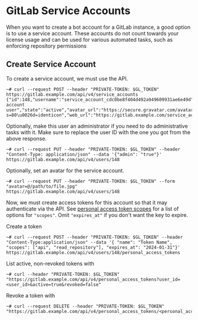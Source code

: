 # GitLab Service Accounts

When you want to create a bot account for a GitLab instance, a good option is to use a service account. These accounts do not count towards your license usage and can be used for various automated tasks, such as enforcing repository permissions

## Create Service Account

To create a service account, we must use the API.

```console
~# curl --request POST --header "PRIVATE-TOKEN: $GL_TOKEN" https://gitlab.example.com/api/v4/service_accounts
{"id":148,"username":"service_account_cdc0be8f404d492a949609931ae6e49d","name":"Service account user","state":"active","avatar_url":"https://secure.gravatar.com/avatar/f1863b95d1df8f9791aba8ef1d23a7fd?s=80\u0026d=identicon","web_url":"https://gitlab.example.com/service_account_cdc0be8f404d492a949609931ae6e49d"}
```

Optionally, make this user an administrator if you need to do administrative tasks with it. Make sure to replace the user ID with the one you got from the above response.

```console
~# curl --request PUT --header "PRIVATE-TOKEN: $GL_TOKEN" --header "Content-Type: application/json" --data '{"admin": "true"}' https://gitlab.example.com/api/v4/users/148
```

Optionally, set an avatar for the service account.

```console
~# curl --request PUT --header "PRIVATE-TOKEN: $GL_TOKEN" --form "avatar=@/path/to/file.jpg" https://gitlab.example.com/api/v4/users/148
```

Now, we must create access tokens for this account so that it may authenticate via the API. See [personal access token scopes](https://docs.gitlab.com/ee/user/profile/personal_access_tokens.html#personal-access-token-scopes) for a list of options for `"scopes"`. Omit `"expires_at"` if you don't want the key to expire.

Create a token

```console
~# curl --request POST --header "PRIVATE-TOKEN: $GL_TOKEN" --header "Content-Type:application/json" --data '{ "name": "Token Name", "scopes": ["api", "read_repository"], "expires_at": "2024-01-31"}' https://gitlab.example.com/api/v4/users/148/personal_access_tokens
```

List active, non-revoked tokens with

```console
~# curl --header "PRIVATE-TOKEN: $GL_TOKEN" "https://gitlab.example.com/api/v4/personal_access_tokens?user_id=<user_id>&active=true&revoked=false"
```

Revoke a token with

```console
~# curl --request DELETE --header "PRIVATE-TOKEN: $GL_TOKEN" "https://gitlab.example.com/api/v4/personal_access_tokens/<personal_access_token_id>"
```
